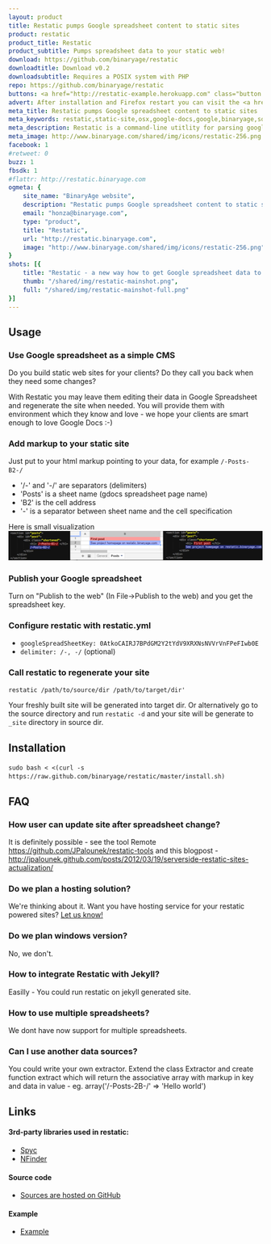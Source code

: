 ```yaml
---
layout: product
title: Restatic pumps Google spreadsheet content to static sites
product: restatic
product_title: Restatic
product_subtitle: Pumps spreadsheet data to your static web!
download: https://github.com/binaryage/restatic
downloadtitle: Download v0.2
downloadsubtitle: Requires a POSIX system with PHP
repo: https://github.com/binaryage/restatic
buttons: <a href="http://restatic-example.herokuapp.com" class="button product-button-thumbup"><div><div>Visit Demo Page<div class="product-specs">And get some inspiration...</div></div></div></a>
advert: After installation and Firefox restart you can visit the <a href="/test/index.html">FireQuery test page</a>
meta_title: Restatic pumps Google spreadsheet content to static sites
meta_keywords: restatic,static-site,osx,google-docs,google,binaryage,software,tool
meta_description: Restatic is a command-line utitlity for parsing google spreadsheet content and using it for generating a static site
meta_image: http://www.binaryage.com/shared/img/icons/restatic-256.png
facebook: 1
#retweet: 0
buzz: 1
fbsdk: 1
#flattr: http://restatic.binaryage.com
ogmeta: {
    site_name: "BinaryAge website",
    description: "Restatic pumps Google spreadsheet content to static sites",
    email: "honza@binaryage.com",
    type: "product",
    title: "Restatic",
    url: "http://restatic.binaryage.com",
    image: "http://www.binaryage.com/shared/img/icons/restatic-256.png"
}
shots: [{
    title: "Restatic - a new way how to get Google spreadsheet data to your static site",
    thumb: "/shared/img/restatic-mainshot.png",
    full: "/shared/img/restatic-mainshot-full.png"
}]
---
```

  
## Usage

### Use Google spreadsheet as a simple CMS

Do you build static web sites for your clients? Do they call you back when they need some changes?

With Restatic you may leave them editing their data in Google Spreadsheet and regenerate the site when needed. You will provide them with environment which they know and love - we hope your clients are smart enough to love Google Docs :-)

### Add markup to your static site

Just put to your html markup pointing to your data, for example `/-Posts-B2-/`

  * '/-' and '-/' are separators (delimiters)
  * 'Posts' is a sheet name (gdocs spreadsheet page name)
  * 'B2' is the cell address
  * '-' is a separator between sheet name and the cell specification

Here is small visualization
<img src="/images/restatic_visualisation.png" alt="visualization" width="900px">

### Publish your Google spreadsheet

Turn on "Publish to the web" (In File->Publish to the web) and you get the spreadsheet key.

### Configure restatic with restatic.yml

  * `googleSpreadSheetKey: 0AtkoCAIRJ7BPdGM2Y2tYdV9XRXNsNVVrVnFPeFIwb0E`
  * `delimiter: /-, -/` (optional)

### Call restatic to regenerate your site

    restatic /path/to/source/dir /path/to/target/dir' 
	
Your freshly built site will be generated into target dir. 
Or alternatively go to the source directory and run `restatic -d` and your site will be generate to `_site` directory in source dir.

## Installation

`sudo bash < <(curl -s https://raw.github.com/binaryage/restatic/master/install.sh)`

## FAQ
### How user can update site after spreadsheet change?
It is definitely possible - see the tool Remote https://github.com/JPalounek/restatic-tools and this blogpost - http://jpalounek.github.com/posts/2012/03/19/serverside-restatic-sites-actualization/

### Do we plan a hosting solution?
We're thinking about it. Want you have hosting service for your restatic powered sites? <a href="mailto:jan@binaryage.com">Let us know!</a>

### Do we plan windows version?
No, we don't.

### How to integrate Restatic with Jekyll?
Easilly - You could run restatic on jekyll generated site.

### How to use multiple spreadsheets?
We dont have now support for multiple spreadsheets.

### Can I use another data sources?
You could write your own extractor. Extend the class Extractor and create function extract which will return the associative array with markup in key and data in value - eg. array('/-Posts-2B-/' => 'Hello world')

## Links
#### 3rd-party libraries used in restatic:
  * [Spyc](http://code.google.com/p/spyc)
  * [NFinder](http://phpfashion.com/pohodlne-prochazeni-filesystemem)

#### Source code
  * [Sources are hosted on GitHub](https://github.com/binaryage/restatic)

#### Example
  * [Example](http://restatic-example.herokuapp.com)